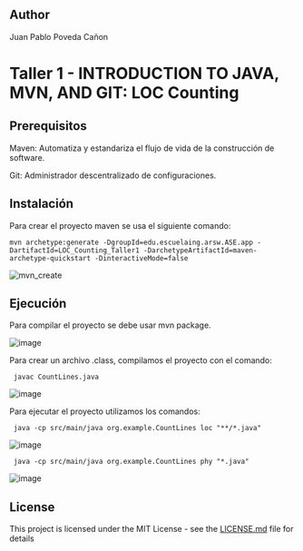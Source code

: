 ## Author

Juan Pablo Poveda Cañon

# Taller 1 - INTRODUCTION TO JAVA, MVN, AND GIT: LOC Counting


## Prerequisitos

Maven: Automatiza y estandariza el flujo de vida de la construcción de software.

Git: Administrador descentralizado de configuraciones.

## Instalación

Para crear el proyecto maven se usa el siguiente comando:

```
mvn archetype:generate -DgroupId=edu.escuelaing.arsw.ASE.app -DartifactId=LOC_Counting_Taller1 -DarchetypeArtifactId=maven-archetype-quickstart -DinteractiveMode=false
```

![mvn_create](https://github.com/juancanon1725/firstproyect/assets/98672541/966a3cb0-eb91-48a8-ab75-c85bf0f02ac7)

## Ejecución

Para compilar el proyecto se debe usar mvn package.

![image](https://github.com/juancanon1725/Taller1_ARSW/assets/98672541/e2ffcfc2-4adb-427a-a4b8-a8620d6839a1)

Para crear un archivo .class, compilamos el proyecto con el comando:

```
 javac CountLines.java
```

![image](https://github.com/juancanon1725/Taller1_ARSW/assets/98672541/e953afde-7951-4348-9f00-6fd97c8c6993)

Para ejecutar el proyecto utilizamos los comandos:

```
 java -cp src/main/java org.example.CountLines loc "**/*.java"
```

![image](https://github.com/juancanon1725/Taller1_ARSW/assets/98672541/68162998-df61-4d7b-beaa-4498aab91c32)

```
 java -cp src/main/java org.example.CountLines phy "*.java"
```

![image](https://github.com/juancanon1725/Taller1_ARSW/assets/98672541/da439767-7618-42e4-ac82-85b120d3e2f6)


## License

This project is licensed under the MIT License - see the [LICENSE.md](LICENSE.md) file for details
